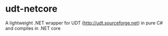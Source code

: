 # udt-netcore
A lightweight .NET wrapper for UDT (http://udt.sourceforge.net) in pure C# and compiles in .NET core
